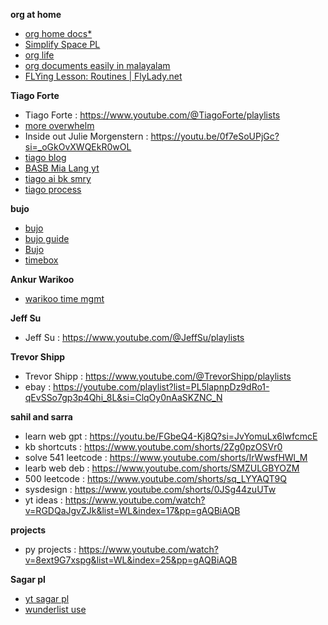 **org at home**
* [org home docs*](https://www.youtube.com/watch?v=vwOidq7QQ-k&list=PLmMyXRtEtJEb0qXMQIZEvGmTDqDLuxkCA&index=23&pp=gAQBiAQB)
* [Simplify Space PL](https://www.youtube.com/@SimplifyYourSpace/playlists)
* [org life](https://www.youtube.com/watch?v=leABsFNopbw&list=WL&index=8&pp=gAQBiAQB)
* [org documents easily in malayalam](https://www.youtube.com/watch?v=olSqc4Ru3V0&list=PLmMyXRtEtJEba7aQjFMh0E-sI8KPcC6Ds&index=12)
* [FLYing Lesson: Routines | FlyLady.net](https://www.flylady.net/d/getting-started/flying-lessons/routines/#google_vignette)

**Tiago Forte**
* Tiago Forte : https://www.youtube.com/@TiagoForte/playlists
* [more overwhelm](https://www.youtube.com/watch?v=KpzlaTMw2L4&list=PLmMyXRtEtJEb0qXMQIZEvGmTDqDLuxkCA&index=25&pp=gAQBiAQB)
* Inside out Julie Morgenstern : https://youtu.be/0f7eSoUPjGc?si=_oGkOvXWQEkR0wOL
* [tiago blog](https://www.goodreads.com/author/show/17177938.Tiago_Forte/blog?page=2)
* [BASB Mia Lang yt](https://mialiang.com/building-a-second-brain/)
* [tiago ai bk smry](https://www.youtube.com/watch?v=l8oAZBBFG6k&list=PLmMyXRtEtJEb0qXMQIZEvGmTDqDLuxkCA&index=30&pp=gAQBiAQB)
* [tiago process](https://www.youtube.com/watch?v=C7MP2yQs0xk&list=PLmMyXRtEtJEb0qXMQIZEvGmTDqDLuxkCA&index=27&pp=gAQBiAQB)

**bujo**
* [bujo](https://youtu.be/fm15cmYU0IM?si=Kj_G8bhiOyx6jSeA)
* [bujo guide](https://youtu.be/DRt8j7H1GvE?si=urSpgB2tKbHMWILW)
* [Bujo](https://youtu.be/fm15cmYU0IM?si=mcn0gGFj0SSeAD9V)
* [timebox](https://youtu.be/GBXpSr1TXgk?si=6pZI0zlh34m_b_pX)

**Ankur Warikoo**
* [warikoo time mgmt](https://www.youtube.com/watch?v=op_jwGT6Bvc&list=PLmMyXRtEtJEb0qXMQIZEvGmTDqDLuxkCA&index=16&pp=gAQBiAQB)

**Jeff Su**
* Jeff Su :  https://www.youtube.com/@JeffSu/playlists

**Trevor Shipp**
* Trevor Shipp : https://www.youtube.com/@TrevorShipp/playlists
* ebay : https://youtube.com/playlist?list=PL5lapnpDz9dRo1-qEvSSo7gp3p4Qhi_8L&si=ClqOy0nAaSKZNC_N


**sahil and sarra**
- learn web gpt : https://youtu.be/FGbeQ4-Kj8Q?si=JvYomuLx6lwfcmcE
- kb shortcuts : https://www.youtube.com/shorts/2Zg0pzOSVr0
- solve 541 leetcode : https://www.youtube.com/shorts/IrWwsfHWl_M
- learb web deb : https://www.youtube.com/shorts/SMZULGBYOZM
- 500 leetcode : https://www.youtube.com/shorts/sq_LYYAQT9Q
- sysdesign : https://www.youtube.com/shorts/0JSg44zuUTw
- yt ideas : https://www.youtube.com/watch?v=RGDQaJgvZJk&list=WL&index=17&pp=gAQBiAQB


**projects**
- py projects : https://www.youtube.com/watch?v=8ext9G7xspg&list=WL&index=25&pp=gAQBiAQB

**Sagar pl**
* [yt sagar pl](https://www.youtube.com/@Sagarclips/playlists)
* [wunderlist use](https://www.youtube.com/watch?v=TGz67AMG9a8&list=WL&index=1&pp=gAQBiAQB)
